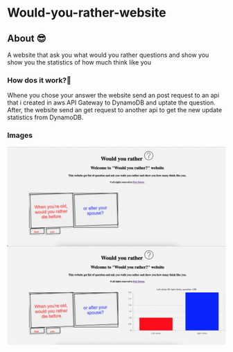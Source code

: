 # Would-you-rather-website

<h2> About 😎</h2>
A website that ask you what would you rather questions and show you show you the statistics of how much think like you

<h3>How dos it work?🧐</h3>
Whene you chose your answer the website send an post request to an api that i created in aws API Gateway to DynamoDB and uptate the question.
After, the website send an get request to another api to get the new update statistics from DynamoDB.

<h3>Images</h3>
<img align="center" src="https://github.com/DvirYotvat/Would-you-rather-website/blob/Dvir-Yotvat-PORTFOLIO/Would%20you%20rather/img/1.png" width="550">
<br>
<img align="center" src="https://github.com/DvirYotvat/Would-you-rather-website/blob/Dvir-Yotvat-PORTFOLIO/Would%20you%20rather/img/2.png" width="550">
